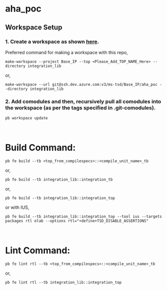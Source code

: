 # **aha_poc** #

## **Workspace Setup** ##

### 1. Create a workspace as shown [here](https://dev.azure.com/ms-tsd/Documents/_wiki/wikis/Documents.wiki/114/Workspace-Commands).

Preferred command for making a workspace with this repo,

`make-workspace --project Base_IP --top <Please_Add_TOP_NAME_Here> --directory integration_lib`


or,


`make-workspace --url git@ssh.dev.azure.com:v3/ms-tsd/Base_IP/aha_poc --directory integration_lib`

### 2. Add comodules and then, recursively pull all comodules into the workspace (as per the tags specified in .git-comodules).

`pb workspace update`

<br>

# **Build Command:** #

`pb fe build --tb <top_from_compilespecs>::<compile_unit_name>_tb`


or,


`pb fe build --tb integration_lib::integration_tb`


or,


`pb fe build --tb integration_lib::integration_top`


or with IUS,


`pb fe build --tb integration_lib::integration_top --tool ius --targets packages rtl elab --options rtl="+define+TSD_DISABLE_ASSERTIONS"`


<br>

# **Lint Command:** #


`pb fe lint rtl --tb <top_from_compilespecs>::<compile_unit_name>_tb`


or,


`pb fe lint rtl --tb integration_lib::integration_top`


<br>


